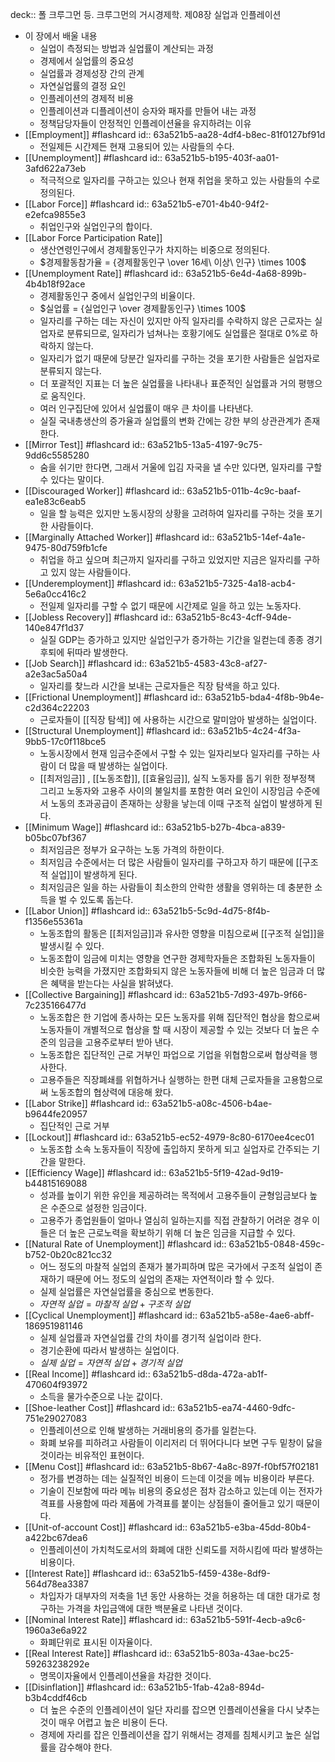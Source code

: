 deck:: 폴 크루그먼 등. 크루그먼의 거시경제학. 제08장 실업과 인플레이션

- 이 장에서 배울 내용
	- 실업이 측정되는 방법과 실업률이 계산되는 과정
	- 경제에서 실업률의 중요성
	- 실업률과 경제성장 간의 관계
	- 자연실업률의 결정 요인
	- 인플레이션의 경제적 비용
	- 인플레이션과 디플레이션이 승자와 패자를 만들어 내는 과정
	- 정책담당자들이 안정적인 인플레이션율을 유지하려는 이유
- [[Employment]] #flashcard
  id:: 63a521b5-aa28-4df4-b8ec-81f0127bf91d
	- 전일제든 시간제든 현재 고용되어 있는 사람들의 수다.
- [[Unemployment]] #flashcard
  id:: 63a521b5-b195-403f-aa01-3afd622a73eb
	- 적극적으로 일자리를 구하고는 있으나 현재 취업을 못하고 있는 사람들의 수로 정의된다.
- [[Labor Force]] #flashcard
  id:: 63a521b5-e701-4b40-94f2-e2efca9855e3
	- 취업인구와 실업인구의 합이다.
- [[Labor Force Participation Rate]]
	- 생산연령인구에서 경제활동인구가 차지하는 비중으로 정의된다.
	- $경제활동참가율 = {경제활동인구 \over 16세\ 이상\ 인구} \times 100$
- [[Unemployment Rate]] #flashcard
  id:: 63a521b5-6e4d-4a68-899b-4b4b18f92ace
	- 경제활동인구 중에서 실업인구의 비율이다.
	- $실업률 = {실업인구 \over 경제활동인구} \times 100$
	- 일자리를 구하는 데는 자신이 있지만 아직 일자리를 수락하지 않은 근로자는 실업자로 분류되므로, 일자리가 넘쳐나는 호황기에도 실업률은 절대로 0%로 하락하지 않는다.
	- 일자리가 없기 때문에 당분간 일자리를 구하는 것을 포기한 사람들은 실업자로 분류되지 않는다.
	- 더 포괄적인 지표는 더 높은 실업률을 나타내나 표준적인 실업률과 거의 평행으로 움직인다.
	- 여러 인구집단에 있어서 실업률이 매우 큰 차이를 나타낸다.
	- 실질 국내총생산의 증가율과 실업률의 변화 간에는 강한 부의 상관관계가 존재한다.
- [[Mirror Test]] #flashcard
  id:: 63a521b5-13a5-4197-9c75-9dd6c5585280
	- 숨을 쉬기만 한다면, 그래서 거울에 입김 자국을 낼 수만 있다면, 일자리를 구할 수 있다는 말이다.
- [[Discouraged Worker]] #flashcard
  id:: 63a521b5-011b-4c9c-baaf-ea1e83c6eab5
	- 일을 할 능력은 있지만 노동시장의 상황을 고려하여 일자리를 구하는 것을 포기한 사람들이다.
- [[Marginally Attached Worker]] #flashcard
  id:: 63a521b5-14ef-4a1e-9475-80d759fb1cfe
	- 취업을 하고 싶으며 최근까지 일자리를 구하고 있었지만 지금은 일자리를 구하고 있지 않는 사람들이다.
- [[Underemployment]] #flashcard
  id:: 63a521b5-7325-4a18-acb4-5e6a0cc416c2
	- 전일제 일자리를 구할 수 없기 때문에 시간제로 일을 하고 있는 노동자다.
- [[Jobless Recovery]] #flashcard
  id:: 63a521b5-8c43-4cff-94de-140e847f1d37
	- 실질 GDP는 증가하고 있지만 실업인구가 증가하는 기간을 일컫는데 종종 경기후퇴에 뒤따라 발생한다.
- [[Job Search]] #flashcard
  id:: 63a521b5-4583-43c8-af27-a2e3ac5a50a4
	- 일자리를 찾느라 시간을 보내는 근로자들은 직장 탐색을 하고 있다.
- [[Frictional Unemployment]] #flashcard
  id:: 63a521b5-bda4-4f8b-9b4e-c2d364c22203
	- 근로자들이 [[직장 탐색]] 에 사용하는 시간으로 말미암아 발생하는 실업이다.
- [[Structural Unemployment]] #flashcard
  id:: 63a521b5-4c24-4f3a-9bb5-17c0f118bce5
	- 노동시장에서 현재 임금수준에서 구할 수 있는 일자리보다 일자리를 구하는 사람이 더 많을 때 발생하는 실업이다.
	- [[최저임금]] , [[노동조합]], [[효율임금]], 실직 노동자를 돕기 위한 정부정책 그리고 노동자와 고용주 사이의 불일치를 포함한 여러 요인이 시장임금 수준에서 노동의 초과공급이 존재하는 상황을 낳는데 이때 구조적 실업이 발생하게 된다.
- [[Minimum Wage]] #flashcard
  id:: 63a521b5-b27b-4bca-a839-b05bc07bf367
	- 최저임금은 정부가 요구하는 노동 가격의 하한이다.
	- 최저임금 수준에서는 더 많은 사람들이 일자리를 구하고자 하기 때문에 [[구조적 실업]]이 발생하게 된다.
	- 최저임금은 일을 하는 사람들이 최소한의 안락한 생활을 영위하는 데 충분한 소득을 벌 수 있도록 돕는다.
- [[Labor Union]] #flashcard
  id:: 63a521b5-5c9d-4d75-8f4b-f1356e55361a
	- 노동조합의 활동은 [[최저임금]]과 유사한 영향을 미침으로써 [[구조적 실업]]을 발생시킬 수 있다.
	- 노동조합이 임금에 미치는 영향을 연구한 경제학자들은 조합화된 노동자들이 비슷한 능력을 가졌지만 조합화되지 않은 노동자들에 비해 더 높은 임금과 더 많은 혜택을 받는다는 사실을 밝혀냈다.
- [[Collective Bargaining]] #flashcard
  id:: 63a521b5-7d93-497b-9f66-7c235166477d
	- 노동조합은 한 기업에 종사하는 모든 노동자를 위해 집단적인 협상을 함으로써 노동자들이 개별적으로 협상을 할 때 시장이 제공할 수 있는 것보다 더 높은 수준의 임금을 고용주로부터 받아 낸다.
	- 노동조합은 집단적인 근로 거부인 파업으로 기업을 위협함으로써 협상력을 행사한다.
	- 고용주들은 직장폐쇄를 위협하거나 실행하는 한편 대체 근로자들을 고용함으로써 노동조합의 협상력에 대응해 왔다.
- [[Labor Strike]] #flashcard
  id:: 63a521b5-a08c-4506-b4ae-b9644fe20957
	- 집단적인 근로 거부
- [[Lockout]] #flashcard
  id:: 63a521b5-ec52-4979-8c80-6170ee4cec01
	- 노동조합 소속 노동자들이 직장에 출입하지 못하게 되고 실업자로 간주되는 기간을 말한다.
- [[Efficiency Wage]] #flashcard
  id:: 63a521b5-5f19-42ad-9d19-b44815169088
	- 성과를 높이기 위한 유인을 제공하려는 목적에서 고용주들이 균형임금보다 높은 수준으로 설정한 임금이다.
	- 고용주가 종업원들이 얼마나 열심히 일하는지를 직접 관찰하기 어려운 경우 이들은 더 높은 근로노력을 확보하기 위해 더 높은 임금을 지급할 수 있다.
- [[Natural Rate of Unemployment]] #flashcard
  id:: 63a521b5-0848-459c-b752-0b20c821cc32
	- 어느 정도의 마찰적 실업의 존재가 불가피하며 많은 국가에서 구조적 실업이 존재하기 때문에 어느 정도의 실업의 존재는 자연적이라 할 수 있다.
	- 실제 실업률은 자연실업률을 중심으로 변동한다.
	- $자연적\ 실업 = 마찰적\ 실업 + 구조적\ 실업$
- [[Cyclical Unemployment]] #flashcard
  id:: 63a521b5-a58e-4ae6-abff-186951981146
	- 실제 실업률과 자연실업률 간의 차이를 경기적 실업이라 한다.
	- 경기순환에 따라서 발생하는 실업이다.
	- $실제\ 실업 = 자연적\ 실업 + 경기적\ 실업$
- [[Real Income]] #flashcard
  id:: 63a521b5-d8da-472a-ab1f-470604f93972
	- 소득을 물가수준으로 나눈 값이다.
- [[Shoe-leather Cost]] #flashcard
  id:: 63a521b5-ea74-4460-9dfc-751e29027083
	- 인플레이션으로 인해 발생하는 거래비용의 증가를 일컫는다.
	- 화폐 보유를 피하려고 사람들이 이리저리 더 뛰어다니다 보면 구두 밑창이 닳을 것이라는 비유적인 표현이다.
- [[Menu Cost]] #flashcard
  id:: 63a521b5-8b67-4a8c-897f-f0bf57f02181
	- 정가를 변경하는 데는 실질적인 비용이 드는데 이것을 메뉴 비용이라 부른다.
	- 기술이 진보함에 따라 메뉴 비용의 중요성은 점차 감소하고 있는데 이는 전자가격표를 사용함에 따라 제품에 가격표를 붙이는 상점들이 줄어들고 있기 때문이다.
- [[Unit-of-account Cost]] #flashcard
  id:: 63a521b5-e3ba-45dd-80b4-a422bc67dea6
	- 인플레이션이 가치척도로서의 화폐에 대한 신뢰도를 저하시킴에 따라 발생하는 비용이다.
- [[Interest Rate]] #flashcard
  id:: 63a521b5-f459-438e-8df9-564d78ea3387
	- 차입자가 대부자의 저축을 1년 동안 사용하는 것을 허용하는 데 대한 대가로 청구하는 가격을 차입금액에 대한 백분율로 나타낸 것이다.
- [[Nominal Interest Rate]] #flashcard
  id:: 63a521b5-591f-4ecb-a9c6-1960a3e6a922
	- 화폐단위로 표시된 이자율이다.
- [[Real Interest Rate]] #flashcard
  id:: 63a521b5-803a-43ae-bc25-59263238292e
	- 명목이자율에서 인플레이션율을 차감한 것이다.
- [[Disinflation]] #flashcard
  id:: 63a521b5-1fab-42a8-894d-b3b4cddf46cb
	- 더 높은 수준의 인플레이션이 일단 자리를 잡으면 인플레이션율을 다시 낮추는 것이 매우 어렵고 높은 비용이 든다.
	- 경제에 자리를 잡은 인플레이션을 잡기 위해서는 경제를 침체시키고 높은 실업률을 감수해야 한다.